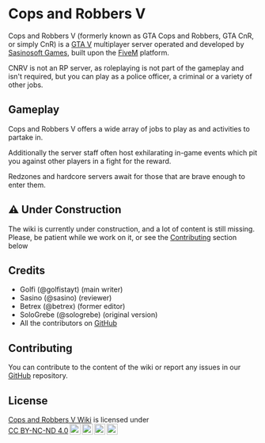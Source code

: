 # Cops and Robbers V
Cops and Robbers V (formerly known as GTA Cops and Robbers, GTA CnR, or simply CnR) is a [GTA V](https://www.rockstargames.com/gta-v) multiplayer server operated and developed by [Sasinosoft Games](https://sasinosoft.com/), built upon the [FiveM](https://fivem.net/) platform.

CNRV is not an RP server, as roleplaying is not part of the gameplay and isn't required, but you can play as a police officer, a criminal or a variety of other jobs.

## Gameplay
Cops and Robbers V offers a wide array of jobs to play as and activities to partake in.

Additionally the server staff often host exhilarating in-game events which pit you against other players in a fight for the reward. 

Redzones and hardcore servers await for those that are brave enough to enter them.

## ⚠ Under Construction
The wiki is currently under construction, and a lot of content is still missing. Please, be patient while we work on it, or see the [Contributing](#contributing) section below

## Credits
- Golfi (@golfistayt) (main writer)
- Sasino (@sasino) (reviewer)
- Betrex (@betrex) (former editor)
- SoloGrebe (@sologrebe) (original version)
- All the contributors on [GitHub](https://github.com/Sasino97/gta-cnr-wiki/graphs/contributors)

## Contributing
You can contribute to the content of the wiki or report any issues in our [GitHub](https://github.com/Sasino97/gta-cnr-wiki) repository.

## License
<p xmlns:cc="http://creativecommons.org/ns#" xmlns:dct="http://purl.org/dc/terms/"><a property="dct:title" rel="cc:attributionURL" href="https://github.com/Sasino97/gta-cnr-wiki">Cops and Robbers V Wiki</a> is licensed under <a href="https://creativecommons.org/licenses/by-nc-nd/4.0/?ref=chooser-v1" target="_blank" rel="license noopener noreferrer" style="display:inline-block;">CC BY-NC-ND 4.0<img style="height:22px!important;margin-left:3px;vertical-align:text-bottom;" src="https://mirrors.creativecommons.org/presskit/icons/cc.svg?ref=chooser-v1" alt=""><img style="height:22px!important;margin-left:3px;vertical-align:text-bottom;" src="https://mirrors.creativecommons.org/presskit/icons/by.svg?ref=chooser-v1" alt=""><img style="height:22px!important;margin-left:3px;vertical-align:text-bottom;" src="https://mirrors.creativecommons.org/presskit/icons/nc.svg?ref=chooser-v1" alt=""><img style="height:22px!important;margin-left:3px;vertical-align:text-bottom;" src="https://mirrors.creativecommons.org/presskit/icons/nd.svg?ref=chooser-v1" alt=""></a></p>